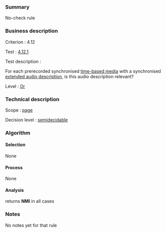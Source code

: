 ### Summary

No-check rule

### Business description

Criterion : 4.12

Test : [4.12.1](http://www.accessiweb.org/index.php/accessiweb-22-english-version.html#test-4-12-1)

Test description :

For each prerecorded synchronised [time-based
media](http://www.braillenet.org/accessibilite/referentiel-aw21-en/glossaire.php#mMediaTemp)
with a synchronised [extended audio
description](http://www.braillenet.org/accessibilite/referentiel-aw21-en/glossaire.php#mAudioDescE),
is this audio description relevant?

Level : [Or](/en/category/rules-design/accessiweb-11/level/or)

### Technical description

Scope : [page](/en/category/rules-design/accessiweb-11/scope/page)

Decision level :
[semidecidable](/en/category/rules-design/accessiweb-11/decision-level/semidecidable)

### Algorithm

#### Selection

None

#### Process

None

#### Analysis

returns **NMI** in all cases

### Notes

No notes yet for that rule
